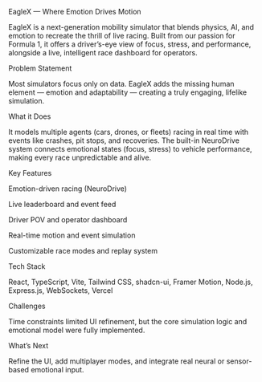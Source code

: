 EagleX — Where Emotion Drives Motion

EagleX is a next-generation mobility simulator that blends physics, AI, and emotion to recreate the thrill of live racing. Built from our passion for Formula 1, it offers a driver’s-eye view of focus, stress, and performance, alongside a live, intelligent race dashboard for operators.

Problem Statement

Most simulators focus only on data. EagleX adds the missing human element — emotion and adaptability — creating a truly engaging, lifelike simulation.

What it Does

It models multiple agents (cars, drones, or fleets) racing in real time with events like crashes, pit stops, and recoveries. The built-in NeuroDrive system connects emotional states (focus, stress) to vehicle performance, making every race unpredictable and alive.

Key Features

Emotion-driven racing (NeuroDrive)

Live leaderboard and event feed

Driver POV and operator dashboard

Real-time motion and event simulation

Customizable race modes and replay system

Tech Stack

React, TypeScript, Vite, Tailwind CSS, shadcn-ui, Framer Motion, Node.js, Express.js, WebSockets, Vercel

Challenges

Time constraints limited UI refinement, but the core simulation logic and emotional model were fully implemented.

What’s Next

Refine the UI, add multiplayer modes, and integrate real neural or sensor-based emotional input.


